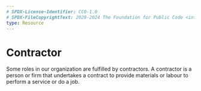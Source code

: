 ```yaml
---
# SPDX-License-Identifier: CC0-1.0
# SPDX-FileCopyrightText: 2020-2024 The Foundation for Public Code <info@publiccode.net>
type: Resource
---
```


# Contractor

Some roles in our organization are fulfilled by contractors.
A contractor is a person or firm that undertakes a contract to provide materials or labour to perform a service or do a job.
